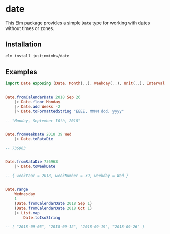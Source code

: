 # date

This Elm package provides a simple `Date` type for working with dates without times or zones.


## Installation

```sh
elm install justinmimbs/date
```


## Examples

```elm
import Date exposing (Date, Month(..), Weekday(..), Unit(..), Interval(..))


Date.fromCalendarDate 2018 Sep 26
    |> Date.floor Monday
    |> Date.add Weeks -2
    |> Date.toFormattedString "EEEE, MMMM ddd, yyyy"

-- "Monday, September 10th, 2018"


Date.fromWeekDate 2018 39 Wed
    |> Date.toRataDie

-- 736963


Date.fromRataDie 736963
    |> Date.toWeekDate

-- { weekYear = 2018, weekNumber = 39, weekday = Wed }


Date.range
    Wednesday
    1
    (Date.fromCalendarDate 2018 Sep 1)
    (Date.fromCalendarDate 2018 Oct 1)
    |> List.map
        Date.toIsoString

-- [ "2018-09-05", "2018-09-12", "2018-09-19", "2018-09-26" ]
```

